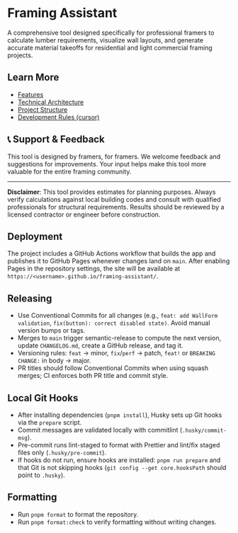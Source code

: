 # Framing Assistant

A comprehensive tool designed specifically for professional framers to calculate lumber requirements, visualize wall layouts, and generate accurate material takeoffs for residential and light commercial framing projects.

## Learn More

- [Features](./docs/features.md)
- [Technical Architecture](./docs/architecture.md)
- [Project Structure](./docs/project-structure.md)
- [Development Rules (cursor)](.cursor/rules.md)

## 📞 Support & Feedback

This tool is designed by framers, for framers. We welcome feedback and suggestions for improvements. Your input helps make this tool more valuable for the entire framing community.

---

**Disclaimer**: This tool provides estimates for planning purposes. Always verify calculations against local building codes and consult with qualified professionals for structural requirements. Results should be reviewed by a licensed contractor or engineer before construction.

## Deployment

The project includes a GitHub Actions workflow that builds the app and publishes it to GitHub Pages whenever changes land on `main`. After enabling Pages in the repository settings, the site will be available at `https://<username>.github.io/framing-assistant/`.

## Releasing

- Use Conventional Commits for all changes (e.g., `feat: add WallForm validation`, `fix(button): correct disabled state)`. Avoid manual version bumps or tags.
- Merges to `main` trigger semantic-release to compute the next version, update `CHANGELOG.md`, create a GitHub release, and tag it.
- Versioning rules: `feat` → minor, `fix`/`perf` → patch, `feat!` or `BREAKING CHANGE:` in body → major.
- PR titles should follow Conventional Commits when using squash merges; CI enforces both PR title and commit style.

## Local Git Hooks

- After installing dependencies (`pnpm install`), Husky sets up Git hooks via the `prepare` script.
- Commit messages are validated locally with commitlint (`.husky/commit-msg`).
- Pre-commit runs lint-staged to format with Prettier and lint/fix staged files only (`.husky/pre-commit`).
- If hooks do not run, ensure hooks are installed: `pnpm run prepare` and that Git is not skipping hooks (`git config --get core.hooksPath` should point to `.husky`).

## Formatting

- Run `pnpm format` to format the repository.
- Run `pnpm format:check` to verify formatting without writing changes.
